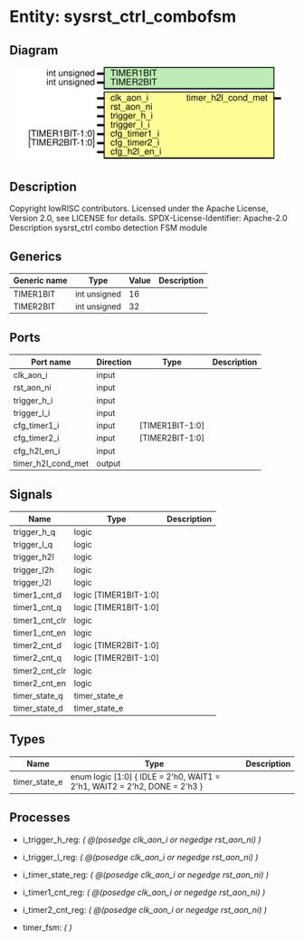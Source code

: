 # Entity: sysrst_ctrl_combofsm
## Diagram
![Diagram](sysrst_ctrl_combofsm.svg "Diagram")
## Description
Copyright lowRISC contributors.
 Licensed under the Apache License, Version 2.0, see LICENSE for details.
 SPDX-License-Identifier: Apache-2.0
 Description sysrst_ctrl combo detection FSM module
 
## Generics
| Generic name | Type         | Value | Description |
| ------------ | ------------ | ----- | ----------- |
| TIMER1BIT    | int unsigned | 16    |             |
| TIMER2BIT    | int unsigned | 32    |             |
## Ports
| Port name          | Direction | Type            | Description |
| ------------------ | --------- | --------------- | ----------- |
| clk_aon_i          | input     |                 |             |
| rst_aon_ni         | input     |                 |             |
| trigger_h_i        | input     |                 |             |
| trigger_l_i        | input     |                 |             |
| cfg_timer1_i       | input     | [TIMER1BIT-1:0] |             |
| cfg_timer2_i       | input     | [TIMER2BIT-1:0] |             |
| cfg_h2l_en_i       | input     |                 |             |
| timer_h2l_cond_met | output    |                 |             |
## Signals
| Name           | Type                  | Description |
| -------------- | --------------------- | ----------- |
| trigger_h_q    | logic                 |             |
| trigger_l_q    | logic                 |             |
| trigger_h2l    | logic                 |             |
| trigger_l2h    | logic                 |             |
| trigger_l2l    | logic                 |             |
| timer1_cnt_d   | logic [TIMER1BIT-1:0] |             |
| timer1_cnt_q   | logic [TIMER1BIT-1:0] |             |
| timer1_cnt_clr | logic                 |             |
| timer1_cnt_en  | logic                 |             |
| timer2_cnt_d   | logic [TIMER2BIT-1:0] |             |
| timer2_cnt_q   | logic [TIMER2BIT-1:0] |             |
| timer2_cnt_clr | logic                 |             |
| timer2_cnt_en  | logic                 |             |
| timer_state_q  | timer_state_e         |             |
| timer_state_d  | timer_state_e         |             |
## Types
| Name          | Type                                                                                                                                                                                                                  | Description |
| ------------- | --------------------------------------------------------------------------------------------------------------------------------------------------------------------------------------------------------------------- | ----------- |
| timer_state_e | enum logic [1:0] {                             IDLE = 2'h0,                             WAIT1 = 2'h1,                             WAIT2 = 2'h2,                             DONE = 2'h3                             } |             |
## Processes
- i_trigger_h_reg: _( @(posedge clk_aon_i or negedge rst_aon_ni) )_

- i_trigger_l_reg: _( @(posedge clk_aon_i or negedge rst_aon_ni) )_

- i_timer_state_reg: _( @(posedge clk_aon_i or negedge rst_aon_ni) )_

- i_timer1_cnt_reg: _( @(posedge clk_aon_i or negedge rst_aon_ni) )_

- i_timer2_cnt_reg: _( @(posedge clk_aon_i or negedge rst_aon_ni) )_

- timer_fsm: _(  )_

